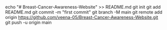 echo "# Breast-Cancer-Awareness-Website" >> README.md
git init
git add README.md
git commit -m "first commit"
git branch -M main
git remote add origin https://github.com/veena-05/Breast-Cancer-Awareness-Website.git
git push -u origin main
